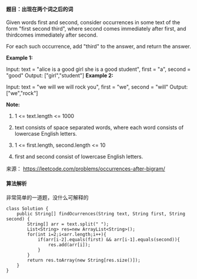 #### 题目：出现在两个词之后的词
Given words first and second, consider occurrences in some text of the form "first second third", where second comes immediately after first, and thirdcomes immediately after second.

For each such occurrence, add "third" to the answer, and return the answer.

 

**Example 1:**

Input: text = "alice is a good girl she is a good student", first = "a", second = "good"
Output: ["girl","student"]
**Example 2:**

Input: text = "we will we will rock you", first = "we", second = "will"
Output: ["we","rock"]
 

**Note:**

1. 1 <= text.length <= 1000

2. text consists of space separated words, where each word consists of lowercase English letters.

3. 1 <= first.length, second.length <= 10

4. first and second consist of lowercase English letters.


来源： https://leetcode.com/problems/occurrences-after-bigram/

#### 算法解析
非常简单的一道题，没什么可解释的
```
class Solution {
    public String[] findOcurrences(String text, String first, String second) {
        String[] arr = text.split(" ");
        List<String> res=new ArrayList<String>();
        for(int i=2;i<arr.length;i++){
            if(arr[i-2].equals(first) && arr[i-1].equals(second)){
                res.add(arr[i]);
            }
        }
        return res.toArray(new String[res.size()]);
    }
}
```
